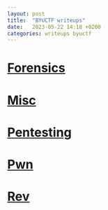 ```yaml
---
layout: post
title:  "BYUCTF writeups"
date:   2023-05-22 14:18 +0200
categories: writeups byuctf
---
```


# [Forensics](/writeups/byuctf/web/web-directory)<br />
# [Misc](/writeups/byuctf/web/web-directory)<br />
# [Pentesting](/writeups/byuctf/web/web-directory)<br />
# [Pwn](/writeups/byuctf/web/web-directory)<br />
# [Rev](/writeups/byuctf/web/web-directory)<br />
